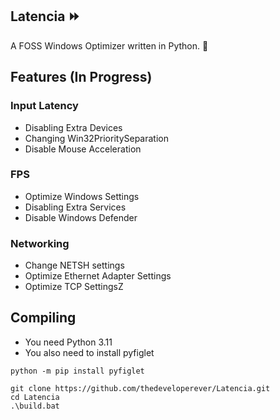 ## Latencia ⏩
A FOSS Windows Optimizer written in Python. 🐍

## Features (In Progress)

### Input Latency
- Disabling Extra Devices
- Changing Win32PrioritySeparation
- Disable Mouse Acceleration

### FPS
- Optimize Windows Settings
- Disabling Extra Services
- Disable Windows Defender

### Networking
- Change NETSH settings
- Optimize Ethernet Adapter Settings
- Optimize TCP SettingsZ

## Compiling

- You need Python 3.11
- You also need to install pyfiglet

```
python -m pip install pyfiglet
```

```
git clone https://github.com/thedeveloperever/Latencia.git
cd Latencia
.\build.bat
```
